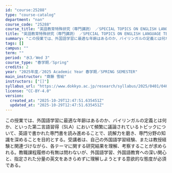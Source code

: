 ```yaml
---
id: "course:25288"
type: "course-catalog"
department: "nan"
course_code: "25288"
course_title: "英語教育特殊研究（専門講読） ／SPECIAL TOPICS ON ENGLISH LANGUAGE TEACHING: DIRECTED READINGS"
title: "英語教育特殊研究（専門講読） ／SPECIAL TOPICS ON ENGLISH LANGUAGE TEACHING: DIRECTED READINGS"
summary: "この授業では、外国語学習に最適な年齢はあるのか、バイリンガルの定義とは何か、といった第二言語習得（SLA）において頻繁に議論されているトピックについて、英語で書かれた専門書を読み進めることで、読解力を磨き、専門分野の知識を深めることを目的と…"
tags: []
campus: ""
term: ""
period: "水3／Wed 3"
course_type: "春学期／Spring"
credits: 2
year: "2025年度／2025 Academic Year 春学期／SPRING SEMESTER"
main_instructor: "齋藤 雪絵"
instructors: ["[]"]
syllabus_url: "https://www.dokkyo.ac.jp/research/syllabus/2025/0401/0401_25288_ja_JP.html"
license: "CC-BY-4.0"
version:
  created_at: "2025-10-29T12:47:51.635451Z"
  updated_at: "2025-10-29T12:47:51.635451Z"
---
```

この授業では、外国語学習に最適な年齢はあるのか、バイリンガルの定義とは何か、といった第二言語習得（SLA）において頻繁に議論されているトピックについて、英語で書かれた専門書を読み進めることで、読解力を磨き、専門分野の知識を深めることを目的とする。受講者は、自己の外国語学習経験、または教授経験と関連づけながら、各テーマに関する研究結果を理解、考察することが求められる。教職課程履修の有無は問わないが、外国語学習、外国語教育への深い関心と、指定された分量の英文をあきらめずに理解しようとする意欲的な態度が必須である。
